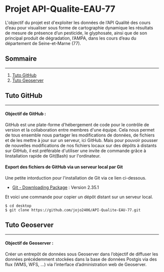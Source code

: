# Projet API-Qualite-EAU-77
L'objectif du projet est d'exploiter les données de l’API Qualité des cours d’eau pour 
visualiser sous forme de cartographie dynamique les résultats de mesure de présence d’un pesticide, le glyphosate, 
ainsi que de son principal produit de dégradation, l’AMPA, dans les cours d’eau du département de Seine-et-Marne (77).

## Sommaire
***
1. [Tuto GitHub](#tuto-github)
2. [Tuto Geoserver](#tuto-geoserver)

## Tuto GitHub
***
#### Objectif de GitHub :
GitHub est une plate-forme d'hébergement de code pour le contrôle de version et la collaboration entre membres d'une équipe.
Cela nous permet de tous ensemble nous partager les modifications de données, de fichiers et de les mettre à jour sur un serveur, ici GitHub.
Mais pour pouvoir pousser de nouvelles modifications de nos fichiers locaux sur des dépôts à distants sur GitHub, il est préférable d'utiliser une invite de commande
grâce à linstallation rapide de Git(Bash) sur l'ordinateur.

#### Export des fichiers de GitHub via un serveur local par Git
Une petite intorduction pour l'installation de Git via ce lien ci-dessous. 
* [Git - Downloading Package](http://git-scm.com/downloads) : Version 2.35.1

Et voici une commande pour copier un dépôt distant sur un serveur local.
```
$ cd desktop
$ git clone https://github.com/jojo2406/API-Qualite-EAU-77.git
```

## Tuto Geoserver
***
#### Objectif de Geoserver :
Créer un entrepôt de données sous Geoserver dans l’objectif de diffuser les données précédemment 
stockées dans la base de données Postgis via des flux (WMS, WFS, ...) via l’interface 
d’administration web de Geoserver.


